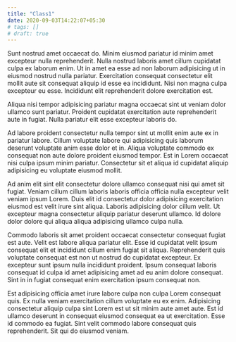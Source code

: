 ```yaml
---
title: "Class1"
date: 2020-09-03T14:22:07+05:30
# tags: []
# draft: true
---
```

Sunt nostrud amet occaecat do. Minim eiusmod pariatur id minim amet excepteur nulla reprehenderit. Nulla nostrud laboris amet cillum cupidatat culpa ex laborum enim. Ut in amet ea esse ad non laborum adipisicing ut in eiusmod nostrud nulla pariatur. Exercitation consequat consectetur elit mollit aute sit consequat aliquip id esse ea incididunt. Nisi non magna culpa excepteur eu esse. Incididunt elit reprehenderit dolore exercitation est.

Aliqua nisi tempor adipisicing pariatur magna occaecat sint ut veniam dolor ullamco sunt pariatur. Proident cupidatat exercitation aute reprehenderit aute in fugiat. Nulla pariatur elit esse excepteur laboris do.

Ad labore proident consectetur nulla tempor sint ut mollit enim aute ex in pariatur labore. Cillum voluptate labore qui adipisicing quis laborum deserunt voluptate anim esse dolor et in. Aliqua voluptate commodo ex consequat non aute dolore proident eiusmod tempor. Est in Lorem occaecat nisi culpa ipsum minim pariatur. Consectetur sit et aliqua id cupidatat aliquip adipisicing eu voluptate eiusmod mollit.

Ad anim elit sint elit consectetur dolore ullamco consequat nisi qui amet sit fugiat. Veniam cillum cillum laboris laboris officia officia nulla excepteur velit veniam ipsum Lorem. Duis elit id consectetur dolor adipisicing exercitation eiusmod est velit irure sint aliqua. Laboris adipisicing dolor cillum velit. Ut excepteur magna consectetur aliquip pariatur deserunt ullamco. Id dolore dolor dolore qui aliqua aliqua adipisicing ullamco culpa nulla.

Commodo laboris sit amet proident occaecat consectetur consequat fugiat est aute. Velit est labore aliqua pariatur elit. Esse id cupidatat velit ipsum consequat elit et incididunt cillum enim fugiat sit aliqua. Reprehenderit quis voluptate consequat est non ut nostrud do cupidatat excepteur. Ex excepteur sunt ipsum nulla incididunt proident. Ipsum consequat laboris consequat id culpa id amet adipisicing amet ad eu anim dolore consequat. Sint in in fugiat consequat enim exercitation ipsum consequat non.

Est adipisicing officia amet irure labore culpa non culpa Lorem consequat quis. Ex nulla veniam exercitation cillum voluptate eu ex enim. Adipisicing consectetur aliquip culpa sint Lorem est ut sit minim aute amet aute. Est id ullamco deserunt in consequat eiusmod consequat ea ut exercitation. Esse id commodo ea fugiat. Sint velit commodo labore consequat quis reprehenderit. Sit qui do eiusmod veniam.